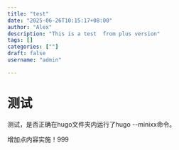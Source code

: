 ```yaml
---
title: "test"
date: "2025-06-26T10:15:17+08:00"
author: "Alex"
description: "This is a test  from plus version"
tags: []
categories: [""]
draft: false
username: "admin"

---
```


# 测试
测试，是否正确在hugo文件夹内运行了hugo --minixx命令。

增加点内容实施！999